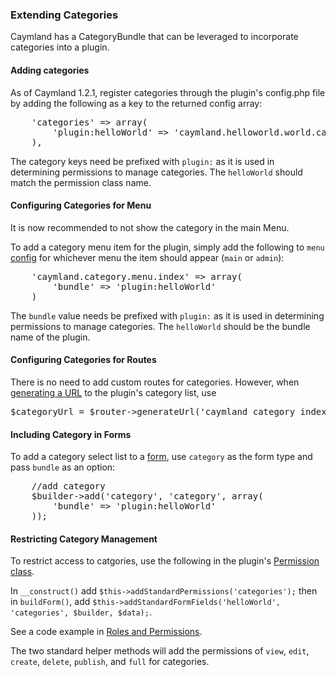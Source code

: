 ### Extending Categories

Caymland has a CategoryBundle that can be leveraged to incorporate categories into a plugin.

#### Adding categories
As of Caymland 1.2.1, register categories through the plugin's config.php file by adding the following as a key to the returned config array:

<pre class="inline">
    'categories' => array(
        'plugin:helloWorld' => 'caymland.helloworld.world.categories'
    ),
</pre>

The category keys need be prefixed with `plugin:` as it is used in determining permissions to manage categories. The `helloWorld` should match the permission class name.

#### Configuring Categories for Menu

It is now recommended to not show the category in the main Menu.

To add a category menu item for the plugin, simply add the following to `menu` [config](#menu) for whichever menu the item should appear (`main` or `admin`):

<pre class="inline">
    'caymland.category.menu.index' => array(
        'bundle' => 'plugin:helloWorld'
    )
</pre>

The `bundle` value needs be prefixed with `plugin:` as it is used in determining permissions to manage categories. The `helloWorld` should be the bundle name of the plugin.

#### Configuring Categories for Routes

There is no need to add custom routes for categories. However, when [generating a URL](#router) to the plugin's category list, use

<pre class="inline">
$categoryUrl = $router->generateUrl('caymland_category_index', array('bundle' => 'plugin:helloWorld'));
</pre>

#### Including Category in Forms

To add a category select list to a [form](#forms), use `category` as the form type and pass `bundle` as an option:
  
<pre class="inline">
    //add category
    $builder->add('category', 'category', array(
        'bundle' => 'plugin:helloWorld'
    ));
</pre>

#### Restricting Category Management

To restrict access to catgories, use the following in the plugin's [Permission class](#roles-and-permissions).

In `__construct()` add `$this->addStandardPermissions('categories');` then in `buildForm()`, add `$this->addStandardFormFields('helloWorld', 'categories', $builder, $data);`.

See a code example in [Roles and Permissions](#roles-and-permissions).

The two standard helper methods will add the permissions of `view`, `edit`, `create`, `delete`, `publish`, and `full` for categories.


